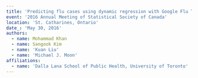 ```yaml
---
title: 'Predicting flu cases using dynamic regression with Google Flu Trend'
event: '2016 Annual Meeting of Statistical Society of Canada'
location: 'St. Catharines, Ontario'
date_: 'May 30, 2016'
authors:
  - name: Mohammad Khan
  - name: Sangook Kim
  - name: 'Kuan Liu'
  - name: 'Michael J. Moon'
affiliations:
  - name: 'Dalla Lana School of Public Health, University of Toronto'
---
```

